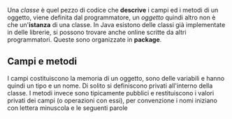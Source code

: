 Una *classe* è quel pezzo di codice che **descrive** i campi ed i metodi di un oggetto, viene definita dal programmatore, un *oggetto* quindi altro non è che un'**istanza** di una classe. In Java esistono delle classi già implementate in delle librerie, si possono trovare anche online scritte da altri programmatori. Queste sono organizzate in **package**.

## Campi e metodi
I campi costituiscono la memoria di un oggetto, sono delle variabili e hanno quindi un tipo e un nome. Di solito si definiscono privati all'interno della classe. I metodi invece sono tipicamente pubblici e restituiscono i valori privati dei campi (o operazioni con essi), per convenzione i nomi iniziano con lettera minuscola e le seguenti parole